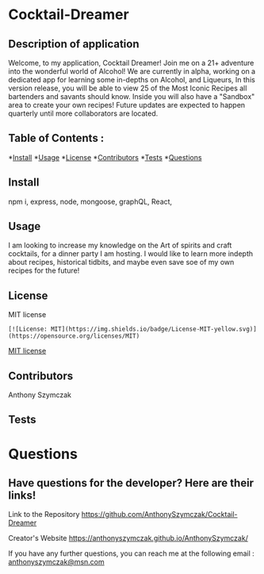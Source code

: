 # Cocktail-Dreamer

## Description of application
Welcome, to my application, Cocktail Dreamer! Join me on a 21+ adventure into the wonderful world of Alcohol! We are currently in alpha, working on a dedicated app for learning some in-depths on Alcohol, and Liqueurs, In this version release, you will be able to view 25 of the Most Iconic Recipes all bartenders and savants should know. Inside you will also have a "Sandbox" area to create your own recipes! Future updates are expected to happen quarterly until more collaborators are located.

## Table of Contents :
*[Install](#install)
*[Usage](#usage)
*[License](#license)
*[Contributors](#contributors)
*[Tests](#tests)
*[Questions](#questions)
    
## Install
npm i, express, node, mongoose, graphQL, React,
## Usage
I am looking to increase my knowledge on the Art of spirits and craft cocktails, for a dinner party I am hosting. I would like to learn more indepth about recipes, historical tidbits, and maybe even save soe of my own recipes for the future!
    

## License
MIT license

    [![License: MIT](https://img.shields.io/badge/License-MIT-yellow.svg)](https://opensource.org/licenses/MIT)
    

[MIT license](https://opensource.org/licenses/MIT) 

    
  
## Contributors
Anthony Szymczak
## Tests

# Questions
## Have questions for the developer? Here are their links! 
  

Link to the Repository
https://github.com/AnthonySzymczak/Cocktail-Dreamer

Creator's Website
https://anthonyszymczak.github.io/AnthonySzymczak/

  If you have any further questions, you can reach me at the following email
  : <anthonyszymczak@msn.com>